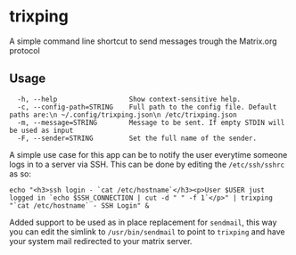 # trixping
A simple command line shortcut to send messages trough the Matrix.org protocol

## Usage

```
  -h, --help                  Show context-sensitive help.
  -c, --config-path=STRING    Full path to the config file. Default paths are:\n ~/.config/trixping.json\n /etc/trixping.json
  -m, --message=STRING        Message to be sent. If empty STDIN will be used as input
  -F, --sender=STRING         Set the full name of the sender.
```

A simple use case for this app can be to notify the user everytime someone logs in to a server via SSH. This can be done by editing the `/etc/ssh/sshrc` as so:
```
echo "<h3>ssh login - `cat /etc/hostname`</h3><p>User $USER just logged in `echo $SSH_CONNECTION | cut -d " " -f 1`</p>" | trixping "`cat /etc/hostname` - SSH Login" &
```

Added support to be used as in place replacement for `sendmail`, this way you can edit the simlink to `/usr/bin/sendmail` to point to `trixping` and have your system mail redirected to your matrix server.